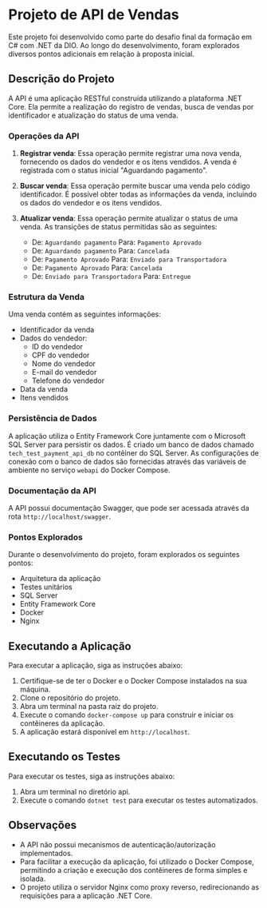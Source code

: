 Projeto de API de Vendas
========================

Este projeto foi desenvolvido como parte do desafio final da formação em C# com .NET da DIO. Ao longo do desenvolvimento, foram explorados diversos pontos adicionais em relação à proposta inicial.

Descrição do Projeto
--------------------

A API é uma aplicação RESTful construída utilizando a plataforma .NET Core. Ela permite a realização do registro de vendas, busca de vendas por identificador e atualização do status de uma venda.

### Operações da API

1.  **Registrar venda**: Essa operação permite registrar uma nova venda, fornecendo os dados do vendedor e os itens vendidos. A venda é registrada com o status inicial "Aguardando pagamento".
    
2.  **Buscar venda**: Essa operação permite buscar uma venda pelo código identificador. É possível obter todas as informações da venda, incluindo os dados do vendedor e os itens vendidos.
    
3.  **Atualizar venda**: Essa operação permite atualizar o status de uma venda. As transições de status permitidas são as seguintes:
    
    *   De: `Aguardando pagamento` Para: `Pagamento Aprovado`
    *   De: `Aguardando pagamento` Para: `Cancelada`
    *   De: `Pagamento Aprovado` Para: `Enviado para Transportadora`
    *   De: `Pagamento Aprovado` Para: `Cancelada`
    *   De: `Enviado para Transportadora` Para: `Entregue`

### Estrutura da Venda

Uma venda contém as seguintes informações:

*   Identificador da venda
*   Dados do vendedor:
    *   ID do vendedor
    *   CPF do vendedor
    *   Nome do vendedor
    *   E-mail do vendedor
    *   Telefone do vendedor
*   Data da venda
*   Itens vendidos

### Persistência de Dados

A aplicação utiliza o Entity Framework Core juntamente com o Microsoft SQL Server para persistir os dados. É criado um banco de dados chamado `tech_test_payment_api_db` no contêiner do SQL Server. As configurações de conexão com o banco de dados são fornecidas através das variáveis de ambiente no serviço `webapi` do Docker Compose.

### Documentação da API

A API possui documentação Swagger, que pode ser acessada através da rota `http://localhost/swagger`.

### Pontos Explorados

Durante o desenvolvimento do projeto, foram explorados os seguintes pontos:

*   Arquitetura da aplicação
*   Testes unitários
*   SQL Server
*   Entity Framework Core
*   Docker
*   Nginx

Executando a Aplicação
----------------------

Para executar a aplicação, siga as instruções abaixo:

1.  Certifique-se de ter o Docker e o Docker Compose instalados na sua máquina.
2.  Clone o repositório do projeto.
3.  Abra um terminal na pasta raiz do projeto.
4.  Execute o comando `docker-compose up` para construir e iniciar os contêineres da aplicação.
5.  A aplicação estará disponível em `http://localhost`.

Executando os Testes
--------------------

Para executar os testes, siga as instruções abaixo:

1.  Abra um terminal no diretório api.
2.  Execute o comando `dotnet test` para executar os testes automatizados.

Observações
-----------

*   A API não possui mecanismos de autenticação/autorização implementados.
*   Para facilitar a execução da aplicação, foi utilizado o Docker Compose, permitindo a criação e execução dos contêineres de forma simples e isolada.
* O projeto utiliza o servidor Nginx como proxy reverso, redirecionando as requisições para a aplicação .NET Core.
